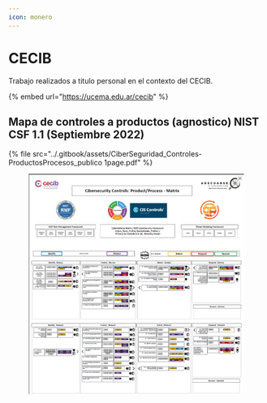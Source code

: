```yaml
---
icon: monero
---
```


# CECIB

Trabajo realizados a titulo personal en el contexto del CECIB.

{% embed url="https://ucema.edu.ar/cecib" %}

## Mapa de controles a productos (agnostico) NIST CSF 1.1 (Septiembre 2022)

{% file src="../.gitbook/assets/CiberSeguridad_Controles-ProductosProcesos_publico 1page.pdf" %}

<figure><img src="../.gitbook/assets/image (1) (1) (1) (1) (1) (1) (1).png" alt=""><figcaption></figcaption></figure>
